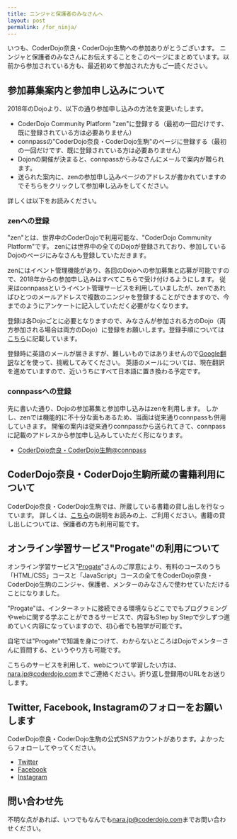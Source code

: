 ```yaml
---
title: ニンジャと保護者のみなさんへ
layout: post
permalink: /for_ninja/
---
```

いつも、CoderDojo奈良・CoderDojo生駒への参加ありがとうございます。  ニンジャと保護者のみなさんにお伝えすることをこのページにまとめています。以前から参加されている方も、最近初めて参加された方もご一読ください。

## 参加募集案内と参加申し込みについて
2018年のDojoより、以下の通り参加申し込みの方法を変更いたします。

- CoderDojo Community Platform "zen"に登録する（最初の一回だけです、既に登録されている方は必要ありません）
- connpassの"CoderDojo奈良・CoderDojo生駒"のページに登録する（最初の一回だけです、既に登録されている方は必要ありません）
- Dojonの開催が決まると、connpassからみなさんにメールで案内が贈られます。
- 送られた案内に、zenの参加申し込みページのアドレスが書かれていますのでそちらをクリックして参加申し込みをしてください。

詳しくは以下をお読みください。

### zenへの登録
"zen"とは、世界中のCoderDojoで利用可能な、"CoderDojo Community Platform"です。
zenには世界中の全てのDojoが登録されており、参加しているDojoのページにみなさんも登録していただきます。

zenにはイベント管理機能があり、各回のDojoへの参加募集と応募が可能ですので、2018年からの参加申し込みはすべてこちらで受け付けるようにします。
従来はconnpassというイベント管理サービスを利用していましたが、zenであればひとつのメールアドレスで複数のニンジャを登録することができますので、今までのようにアンケートに記入していただく必要がなくなります。

登録は各Dojoごとに必要となりますので、みなさんが参加される方のDojo（両方参加される場合は両方のDojo）に登録をお願いします。登録手順については[こちら](/zen/)に記載しています。

登録時に英語のメールが届きますが、難しいものではありませんので[Google翻訳](https://translate.google.com/?hl=ja)などを使って、挑戦してみてください。
英語のメールについては、現在翻訳を進めていますので、近いうちにすべて日本語に置き換わる予定です。

### connpassへの登録
先に書いた通り、Dojoの参加募集と参加申し込みはzenを利用します。
しかし、zenでは機能的に不十分な面もあるため、当面は従来通りconnpassも併用していきます。
開催の案内は従来通りconnpassから送られてきて、connpassに記載のアドレスから参加申し込みしていただく形になります。

- [CoderDojo奈良・CoderDojo生駒@connpass](https://coderdojo-nara-ikoma.connpass.com/)

## CoderDojo奈良・CoderDojo生駒所蔵の書籍利用について 
CoderDojo奈良・CoderDojo生駒では、所蔵している書籍の貸し出しを行なっています。
詳しくは、[こちら](/Library)の説明をお読みの上、ご利用ください。書籍の貸し出しについては、保護者の方も利用可能です。

## オンライン学習サービス"Progate"の利用について
オンライン学習サービス"[Progate](https://prog-8.com/)"さんのご厚意により、有料のコースのうち「HTML/CSS」コースと「JavaScript」コースの全てをCoderDojo奈良・CoderDojo生駒のニンジャ、保護者、メンターのみなさんで使わせていただけることになりました。

"Progate"は、インターネットに接続できる環境ならどこででもプログラミングやwebに関する学ぶことができるサービスで、内容もStep by Stepで少しずつ進めていく内容になっていますので、初心者でも独学が可能です。

自宅では"Progate"で知識を身につけて、わからないところはDojoでメンターさんに質問する、というやり方も可能です。

こちらのサービスを利用して、webについて学習したい方は、[nara.jp@coderdojo.com](mailto:nara.jp@coderdojo.com)までご連絡ください。折り返し登録用のURLをお送りします。

## Twitter, Facebook, Instagramのフォローをお願いします
CoderDojo奈良・CoderDojo生駒の公式SNSアカウントがあります。よかったらフォローしてやってください。

- [Twitter](https://twitter.com/CoderDojoNara)
- [Facebook](https://www.facebook.com/CoderDojoNara/)
- [Instagram](https://www.instagram.com/coderdojo.nara.ikoma/)

## 問い合わせ先
不明な点があれば、いつでもなんでも[nara.jp@coderdojo.com](mailto:nara.jp@coderdojo.com)までお問い合わせください。
